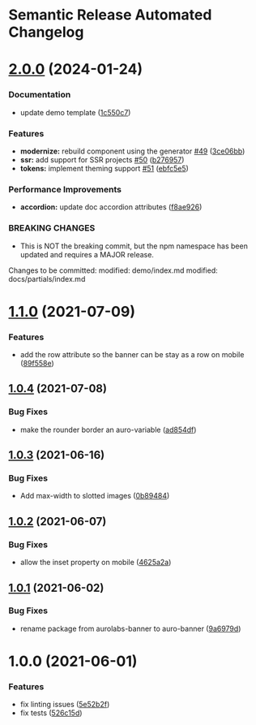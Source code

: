 # Semantic Release Automated Changelog

# [2.0.0](https://github.com/AlaskaAirlines/auro-banner/compare/v1.1.0...v2.0.0) (2024-01-24)


### Documentation

* update demo template ([1c550c7](https://github.com/AlaskaAirlines/auro-banner/commit/1c550c716d39c92bdd3ec897d340989b4a4a0293))


### Features

* **modernize:** rebuild component using the generator [#49](https://github.com/AlaskaAirlines/auro-banner/issues/49) ([3ce06bb](https://github.com/AlaskaAirlines/auro-banner/commit/3ce06bb406c6af608c83be951287284679bdc904))
* **ssr:** add support for SSR projects [#50](https://github.com/AlaskaAirlines/auro-banner/issues/50) ([b276957](https://github.com/AlaskaAirlines/auro-banner/commit/b276957493a8e84e3f4eb409852e2ea5aee81e47))
* **tokens:** implement theming support [#51](https://github.com/AlaskaAirlines/auro-banner/issues/51) ([ebfc5e5](https://github.com/AlaskaAirlines/auro-banner/commit/ebfc5e50d300514b297858ddcd02c33471a35fd3))


### Performance Improvements

* **accordion:** update doc accordion attributes ([f8ae926](https://github.com/AlaskaAirlines/auro-banner/commit/f8ae92622585e8e03231df96388b2e5c6ed5f18a))


### BREAKING CHANGES

* This is NOT the breaking commit, but the npm namespace
has been updated and requires a MAJOR release.

Changes to be committed:
modified:   demo/index.md
modified:   docs/partials/index.md

# [1.1.0](https://github.com/AlaskaAirlines/aurolabs-banner/compare/v1.0.4...v1.1.0) (2021-07-09)


### Features

* add the row attribute so the banner can be stay as a row on mobile ([89f558e](https://github.com/AlaskaAirlines/aurolabs-banner/commit/89f558eb9af23c8abc2d1c165a14b9ab0654e438))

## [1.0.4](https://github.com/AlaskaAirlines/aurolabs-banner/compare/v1.0.3...v1.0.4) (2021-07-08)


### Bug Fixes

* make the rounder border an auro-variable ([ad854df](https://github.com/AlaskaAirlines/aurolabs-banner/commit/ad854df2a7ab1f11c6f7ed1d33053d8934d8f910))

## [1.0.3](https://github.com/AlaskaAirlines/aurolabs-banner/compare/v1.0.2...v1.0.3) (2021-06-16)


### Bug Fixes

* Add max-width to slotted images ([0b89484](https://github.com/AlaskaAirlines/aurolabs-banner/commit/0b8948418cb72a8f9ec37b02bb5202f3501fea5b))

## [1.0.2](https://github.com/AlaskaAirlines/aurolabs-banner/compare/v1.0.1...v1.0.2) (2021-06-07)


### Bug Fixes

* allow the inset property on mobile ([4625a2a](https://github.com/AlaskaAirlines/aurolabs-banner/commit/4625a2a38a209fd043a30aa50ac64d4d3c30272c))

## [1.0.1](https://github.com/AlaskaAirlines/aurolabs-banner/compare/v1.0.0...v1.0.1) (2021-06-02)


### Bug Fixes

* rename package from aurolabs-banner to auro-banner ([9a6979d](https://github.com/AlaskaAirlines/aurolabs-banner/commit/9a6979db96671b9403f1b3350b6416a4bafd1099))

# 1.0.0 (2021-06-01)


### Features

* fix linting issues ([5e52b2f](https://github.com/AlaskaAirlines/aurolabs-banner/commit/5e52b2f02524287b675d192c3f1485980be7d2d5))
* fix tests ([526c15d](https://github.com/AlaskaAirlines/aurolabs-banner/commit/526c15dcc111598cac632ecade26d95590d960bd))
